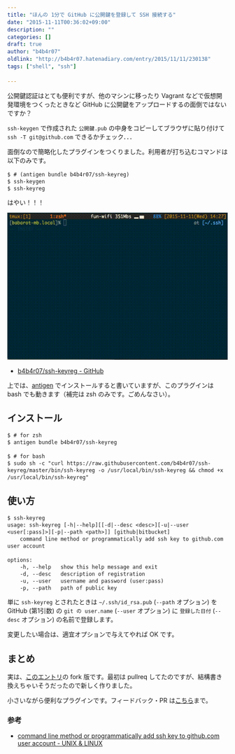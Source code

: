 ```yaml
---
title: "ほんの 1分で GitHub に公開鍵を登録して SSH 接続する"
date: "2015-11-11T00:36:02+09:00"
description: ""
categories: []
draft: true
author: "b4b4r07"
oldlink: "http://b4b4r07.hatenadiary.com/entry/2015/11/11/230138"
tags: ["shell", "ssh"]

---
```


[repo]: https://github.com/b4b4r07/ssh-keyreg

公開鍵認証はとても便利ですが、他のマシンに移ったり Vagrant などで仮想開発環境をつくったときなど GitHub に公開鍵をアップロードするの面倒ではないですか？

`ssh-keygen` で作成された `公開鍵.pub` の中身をコピーしてブラウザに貼り付けて `ssh -T git@github.com` できるかチェック．．．

面倒なので簡略化したプラグインをつくりました。利用者が打ち込むコマンドは以下のみです。

```console
$ # (antigen bundle b4b4r07/ssh-keyreg)
$ ssh-keygen
$ ssh-keyreg
```

はやい！！！

[![DEMO](https://raw.githubusercontent.com/b4b4r07/screenshots/master/ssh-keyreg/demo.gif)][repo]

- [b4b4r07/ssh-keyreg - GitHub][repo]

上では、[antigen](https://github.com/zsh-users/antigen) でインストールすると書いていますが、このプラグインは bash でも動きます（補完は zsh のみです。ごめんなさい）。

## インストール

```console
$ # for zsh
$ antigen bundle b4b4r07/ssh-keyreg

$ # for bash
$ sudo sh -c "curl https://raw.githubusercontent.com/b4b4r07/ssh-keyreg/master/bin/ssh-keyreg -o /usr/local/bin/ssh-keyreg && chmod +x /usr/local/bin/ssh-keyreg"
```

## 使い方

```console
$ ssh-keyreg
usage: ssh-keyreg [-h|--help][[-d|--desc <desc>][-u|--user <user[:pass]>][-p|--path <path>]] [github|bitbucket]
    command line method or programmatically add ssh key to github.com user account

options:
    -h, --help   show this help message and exit
    -d, --desc   description of registration
    -u, --user   username and password (user:pass)
    -p, --path   path of public key
```

単に `ssh-keyreg` とされたときは `~/.ssh/id_rsa.pub` (`--path` オプション) を GitHub (第1引数) の `git の user.name` (`--user` オプション) に `登録した日付` (`--desc` オプション) の名前で登録します。

変更したい場合は、適宜オプションで与えてやれば OK です。

## まとめ

実は、[このエントリ](http://qiita.com/ABCanG1015/items/639c1e081f2a04a17f7d)の fork 版です。最初は pullreq してたのですが、結構書き換えちゃいそうだったので新しく作りました。

小さいながら便利なプラグインです。フィードバック・PR は[こちら](https://github.com/b4b4r07/ssh-keyreg)まで。

### 参考

- [command line method or programmatically add ssh key to github.com user account - UNIX & LINUX](http://unix.stackexchange.com/questions/136894/command-line-method-or-programmatically-add-ssh-key-to-github-com-user-account)
